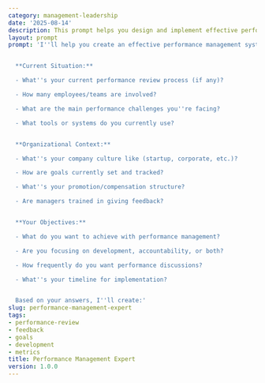 ```yaml
---
category: management-leadership
date: '2025-08-14'
description: This prompt helps you design and implement effective performance management systems that drive employee growth and organizational success.
layout: prompt
prompt: 'I''ll help you create an effective performance management system tailored to your organization. Let me understand your needs:


  **Current Situation:**

  - What''s your current performance review process (if any)?

  - How many employees/teams are involved?

  - What are the main performance challenges you''re facing?

  - What tools or systems do you currently use?


  **Organizational Context:**

  - What''s your company culture like (startup, corporate, etc.)?

  - How are goals currently set and tracked?

  - What''s your promotion/compensation structure?

  - Are managers trained in giving feedback?


  **Your Objectives:**

  - What do you want to achieve with performance management?

  - Are you focusing on development, accountability, or both?

  - How frequently do you want performance discussions?

  - What''s your timeline for implementation?


  Based on your answers, I''ll create:'
slug: performance-management-expert
tags:
- performance-review
- feedback
- goals
- development
- metrics
title: Performance Management Expert
version: 1.0.0
---
```

